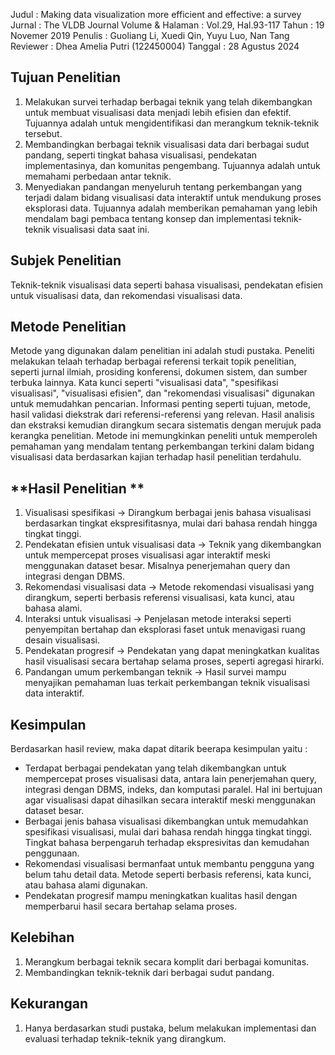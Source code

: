 Judul : Making data visualization more efficient and effective: a survey
Jurnal : The VLDB Journal
Volume & Halaman : Vol.29, Hal.93-117
Tahun : 19 Novemer 2019
Penulis : Guoliang Li, Xuedi Qin, Yuyu Luo, Nan Tang
Reviewer : Dhea Amelia Putri (122450004)
Tanggal : 28 Agustus 2024

## **Tujuan Penelitian**

1. Melakukan survei terhadap berbagai teknik yang telah dikembangkan untuk membuat visualisasi data menjadi lebih efisien dan efektif. Tujuannya adalah untuk mengidentifikasi dan merangkum teknik-teknik tersebut.
2. Membandingkan berbagai teknik visualisasi data dari berbagai sudut pandang, seperti tingkat bahasa visualisasi, pendekatan implementasinya, dan komunitas pengembang. Tujuannya adalah untuk memahami perbedaan antar teknik.
3. Menyediakan pandangan menyeluruh tentang perkembangan yang terjadi dalam bidang visualisasi data interaktif untuk mendukung proses eksplorasi data. Tujuannya adalah memberikan pemahaman yang lebih mendalam bagi pembaca tentang konsep dan implementasi teknik-teknik visualisasi data saat ini.

## **Subjek Penelitian**

Teknik-teknik visualisasi data seperti bahasa visualisasi, pendekatan efisien untuk visualisasi data, dan rekomendasi visualisasi data.

## **Metode Penelitian**

Metode yang digunakan dalam penelitian ini adalah studi pustaka. Peneliti melakukan telaah terhadap berbagai referensi terkait topik penelitian, seperti jurnal ilmiah, prosiding konferensi, dokumen sistem, dan sumber terbuka lainnya. Kata kunci seperti "visualisasi data", "spesifikasi visualisasi", "visualisasi efisien", dan "rekomendasi visualisasi" digunakan untuk memudahkan pencarian. Informasi penting seperti tujuan, metode, hasil validasi diekstrak dari referensi-referensi yang relevan. Hasil analisis dan ekstraksi kemudian dirangkum secara sistematis dengan merujuk pada kerangka penelitian. Metode ini memungkinkan peneliti untuk memperoleh pemahaman yang mendalam tentang perkembangan terkini dalam bidang visualisasi data berdasarkan kajian terhadap hasil penelitian terdahulu.

## **Hasil Penelitian **

1. Visualisasi spesifikasi -> Dirangkum berbagai jenis bahasa visualisasi berdasarkan tingkat ekspresifitasnya, mulai dari bahasa rendah hingga tingkat tinggi.
2. Pendekatan efisien untuk visualisasi data -> Teknik yang dikembangkan untuk mempercepat proses visualisasi agar interaktif meski menggunakan dataset besar. Misalnya penerjemahan query dan integrasi dengan DBMS.
3. Rekomendasi visualisasi data -> Metode rekomendasi visualisasi yang dirangkum, seperti berbasis referensi visualisasi, kata kunci, atau bahasa alami.
4. Interaksi untuk visualisasi -> Penjelasan metode interaksi seperti penyempitan bertahap dan eksplorasi faset untuk menavigasi ruang desain visualisasi.
5. Pendekatan progresif -> Pendekatan yang dapat meningkatkan kualitas hasil visualisasi secara bertahap selama proses, seperti agregasi hirarki.
6. Pandangan umum perkembangan teknik -> Hasil survei mampu menyajikan pemahaman luas terkait perkembangan teknik visualisasi data interaktif.

## **Kesimpulan**

Berdasarkan hasil review, maka dapat ditarik beerapa kesimpulan yaitu :
- Terdapat berbagai pendekatan yang telah dikembangkan untuk mempercepat proses visualisasi data, antara lain penerjemahan query, integrasi dengan DBMS, indeks, dan komputasi paralel. Hal ini bertujuan agar visualisasi dapat dihasilkan secara interaktif meski menggunakan dataset besar.
- Berbagai jenis bahasa visualisasi dikembangkan untuk memudahkan spesifikasi visualisasi, mulai dari bahasa rendah hingga tingkat tinggi. Tingkat bahasa berpengaruh terhadap ekspresivitas dan kemudahan penggunaan.
- Rekomendasi visualisasi bermanfaat untuk membantu pengguna yang belum tahu detail data. Metode seperti berbasis referensi, kata kunci, atau bahasa alami digunakan.
- Pendekatan progresif mampu meningkatkan kualitas hasil dengan memperbarui hasil secara bertahap selama proses.

## **Kelebihan**

1. Merangkum berbagai teknik secara komplit dari berbagai komunitas.
2. Membandingkan teknik-teknik dari berbagai sudut pandang.

## **Kekurangan**

1. Hanya berdasarkan studi pustaka, belum melakukan implementasi dan evaluasi terhadap teknik-teknik yang dirangkum.

